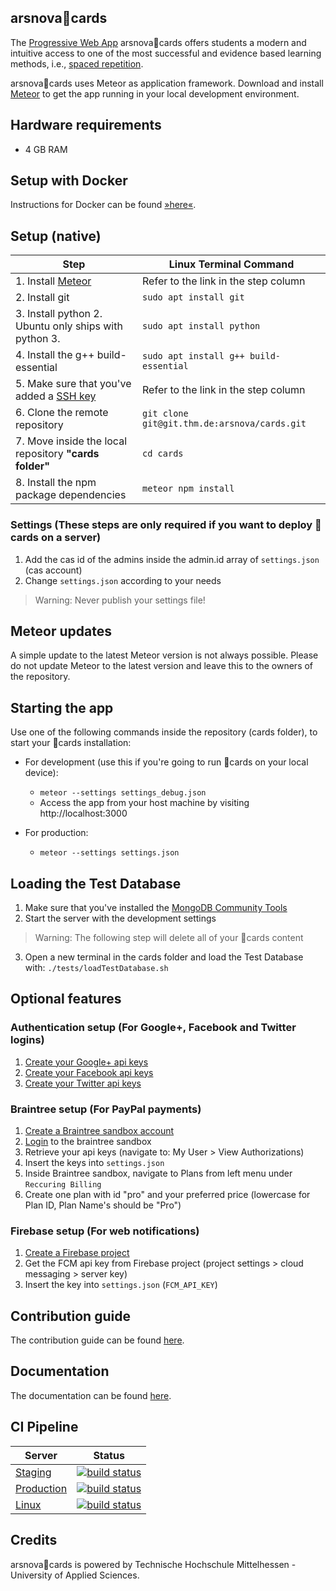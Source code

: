 arsnova🍅cards
---
The [Progressive Web App](https://en.wikipedia.org/wiki/Progressive_web_app) arsnova🍅cards offers students a modern and intuitive access to one of the most successful and evidence based learning methods, i.e., [spaced repetition](https://en.wikipedia.org/wiki/Spaced_repetition).

arsnova🍅cards uses Meteor as application framework. Download and install [Meteor](https://www.meteor.com/) to get the app running in your local development environment.

## Hardware requirements
- 4 GB RAM

## Setup with Docker
Instructions for Docker can be found [»here«](docker_readme.md).

## Setup (native)
|Step | Linux Terminal Command  |
|---|---|
|1. Install [Meteor](https://www.meteor.com/)   | Refer to the link in the step column |
|2. Install git    | `sudo apt install git`  |
|3. Install python 2. Ubuntu only ships with python 3.  |`sudo apt install python`  |
|4. Install the g++ build-essential | `sudo apt install g++ build-essential` |
|5. Make sure that you've added a [SSH key](https://git.thm.de/profile/keys) | Refer to the link in the step column |
|6. Clone the remote repository  | `git clone git@git.thm.de:arsnova/cards.git` |
|7. Move inside the local repository **"cards folder"**  | `cd cards` |
|8. Install the npm package dependencies | `meteor npm install` |


### Settings (These steps are only required if you want to deploy 🍅cards on a server)
1. Add the cas id of the admins inside the admin.id array of `settings.json` (cas account)
2. Change `settings.json` according to your needs

> Warning: Never publish your settings file!

## Meteor updates
A simple update to the latest Meteor version is not always possible. Please do not update Meteor to the latest version and leave this to the owners of the repository.


## Starting the app
Use one of the following commands inside the repository (cards folder), to start your 🍅cards installation:

- For development (use this if you're going to run 🍅cards on your local device):
  - `meteor --settings settings_debug.json`
  - Access the app from your host machine by visiting http://localhost:3000

- For production:
  - `meteor --settings settings.json`


## Loading the Test Database
1. Make sure that you've installed the [MongoDB Community Tools](https://docs.mongodb.com/manual/administration/install-community/)
2. Start the server with the development settings

> Warning: The following step will delete all of your 🍅cards content

3. Open a new terminal in the cards folder and load the Test Database with: `./tests/loadTestDatabase.sh`

## Optional features

### Authentication setup (For Google+, Facebook and Twitter logins)
1. [Create your Google+ api keys](https://console.developers.google.com/)
2. [Create your Facebook api keys](https://developers.facebook.com/)
3. [Create your Twitter api keys](https://apps.twitter.com/)


### Braintree setup (For PayPal payments)
1. [Create a Braintree sandbox account](https://www.braintreepayments.com/get-started)
2. [Login](https://sandbox.braintreegateway.com/login) to the braintree sandbox
3. Retrieve your api keys (navigate to: My User > View Authorizations)
4. Insert the keys into `settings.json`
5. Inside Braintree sandbox, navigate to Plans from left menu under `Reccuring Billing`
6. Create one plan with id "pro" and your preferred price (lowercase for Plan ID, Plan Name's should be "Pro")


### Firebase setup (For web notifications)
1. [Create a Firebase project](https://console.firebase.google.com/)
2. Get the FCM api key from Firebase project (project settings > cloud messaging > server key)
3. Insert the key into `settings.json` (`FCM_API_KEY`)

## Contribution guide
The contribution guide can be found [here](https://git.thm.de/arsnova/cards/blob/staging/CONTRIBUTING.md).

## Documentation
The documentation can be found [here](https://staging.arsnova.cards/jsdoc/).

## CI Pipeline
| Server | Status|
|--------|----------------|
|[Staging](https://staging.arsnova.cards)| [![build status](https://git.thm.de/arsnova/cards/badges/staging/build.svg)](https://git.thm.de/arsnova/cards/commits/staging)|
|[Production](https://thm.cards)| [![build status](https://git.thm.de/arsnova/cards/badges/master/build.svg)](https://git.thm.de/arsnova/cards/commits/master)|
|[Linux](https://linux.cards) |[![build status](https://git.thm.de/arsnova/cards/badges/master/build.svg)](https://git.thm.de/arsnova/cards/commits/master)|

## Credits
arsnova🍅cards is powered by Technische Hochschule Mittelhessen - University of Applied Sciences.
